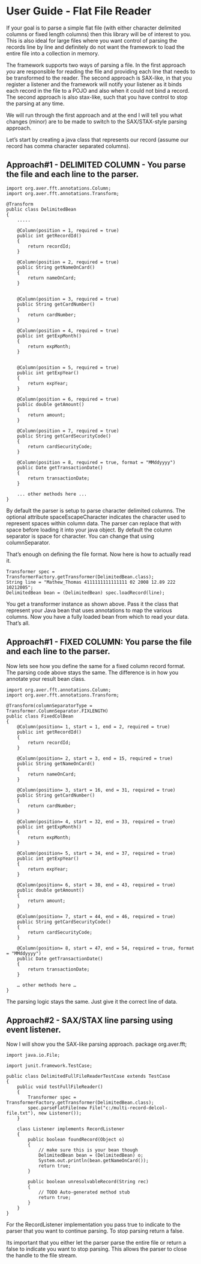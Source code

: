 ﻿User Guide - Flat File Reader
=============================
If your goal is to parse a simple flat file (with either character delimited columns or fixed length columns) then this library will be of interest to you. This is also ideal for large files where you want control of parsing the records line by line and definitely do not want the framework to load the entire file into a collection in memory.

The framework supports two ways of parsing a file. In the first approach *you* are responsible for reading the file and providing each line that needs to be transformed to the reader. The second approach is SAX-like, in that you register a listener and the framework will notify your listener as it binds each record in the file to a POJO and also when it could not bind a record. The second approach is also stax-like, such that you have control to stop the parsing at any time.

We will run through the first approach and at the end I will tell you what changes (minor) are to be made to switch to the SAX/STAX-style parsing approach.

Let’s start by creating a java class that represents our record (assume our record has comma character separated columns).


Approach#1 - DELIMITED COLUMN - You parse the file and each line to the parser.
-------------------------------------------------------------------------------

    import org.aver.fft.annotations.Column;
    import org.aver.fft.annotations.Transform;

    @Transform
    public class DelimitedBean
    {
        .....

        @Column(position = 1, required = true)
        public int getRecordId()
        {
            return recordId;
        }

        @Column(position = 2, required = true)
        public String getNameOnCard()
        {
            return nameOnCard;
        }


        @Column(position = 3, required = true)
        public String getCardNumber()
        {
            return cardNumber;
        }

        @Column(position = 4, required = true)
        public int getExpMonth()
        {
            return expMonth;
        }


        @Column(position = 5, required = true)
        public int getExpYear()
        {
            return expYear;
        }

        @Column(position = 6, required = true)
        public double getAmount()
        {
            return amount;
        }

        @Column(position = 7, required = true)
        public String getCardSecurityCode()
        {
            return cardSecurityCode;
        }

        @Column(position = 8, required = true, format = "MMddyyyy")
        public Date getTransactionDate()
        {
            return transactionDate;
        }
        
        ... other methods here ...
    }

  
By default the parser is setup to parse character delimited columns. The optional attribute spaceEscapeCharacter indicates the character used to represent spaces within column data. The parser can replace that with space before loading it into your java object. By default the column separator is space for character. You can change that using columnSeparator.

That’s enough on defining the file format. Now here is how to actually read it.

    Transformer spec = TransformerFactory.getTransformer(DelimitedBean.class);
    String line = "Mathew_Thomas 4111111111111111 02 2008 12.89 222 10212005";
    DelimitedBean bean = (DelimitedBean) spec.loadRecord(line);


You get a transformer instance as shown above. Pass it the class that represent your Java bean that uses annotations to map the various columns. Now you have a fully loaded bean from which to read your data. That’s all. 


Approach#1 - FIXED COLUMN: You parse the file and each line to the parser.
--------------------------------------------------------------------------
Now lets see how you define the same for a fixed column record format. The parsing code above stays the same. The difference is in how you annotate your result bean class.

    import org.aver.fft.annotations.Column;
    import org.aver.fft.annotations.Transform;

    @Transform(columnSeparatorType = Transformer.ColumnSeparator.FIXLENGTH)
    public class FixedColBean
    {
        @Column(position= 1, start = 1, end = 2, required = true)
        public int getRecordId()
        {
            return recordId;
        }

        @Column(position= 2, start = 3, end = 15, required = true)
        public String getNameOnCard()
        {
            return nameOnCard;
        }

        @Column(position= 3, start = 16, end = 31, required = true)
        public String getCardNumber()
        {
            return cardNumber;
        }

        @Column(position= 4, start = 32, end = 33, required = true)
        public int getExpMonth()
        {
            return expMonth;
        }

        @Column(position= 5, start = 34, end = 37, required = true)
        public int getExpYear()
        {
            return expYear;
        }

        @Column(position= 6, start = 38, end = 43, required = true)
        public double getAmount()
        {
            return amount;
        }

        @Column(position= 7, start = 44, end = 46, required = true)
        public String getCardSecurityCode()
        {
            return cardSecurityCode;
        }

        @Column(position= 8, start = 47, end = 54, required = true, format = "MMddyyyy")
        public Date getTransactionDate()
        {
            return transactionDate;
        }

        … other methods here …
    }

The parsing logic stays the same. Just give it the correct line of data.



Approach#2 - SAX/STAX line parsing using event listener.
--------------------------------------------------------
Now I will show you the SAX-like parsing approach.
package org.aver.fft;

    import java.io.File;

    import junit.framework.TestCase;

    public class DelimitedFullFileReaderTestCase extends TestCase
    {
        public void testFullFileReader()
        {
            Transformer spec = TransformerFactory.getTransformer(DelimitedBean.class);
            spec.parseFlatFile(new File("c:/multi-record-delcol-file.txt"), new Listener());
        }

        class Listener implements RecordListener
        {
            public boolean foundRecord(Object o)
            {
                // make sure this is your bean though
                DelimitedBean bean = (DelimitedBean) o;
                System.out.println(bean.getNameOnCard());
                return true;
            }

            public boolean unresolvableRecord(String rec)
            {
                // TODO Auto-generated method stub
                return true;
            }
        }
    }

For the RecordListener implementation you pass true to indicate to the parser that you want to continue parsing. To stop parsing return a false.

Its important that you either let the parser parse the entire file or return a false to indicate you want to stop parsing. This allows the parser to close the handle to the file stream.

